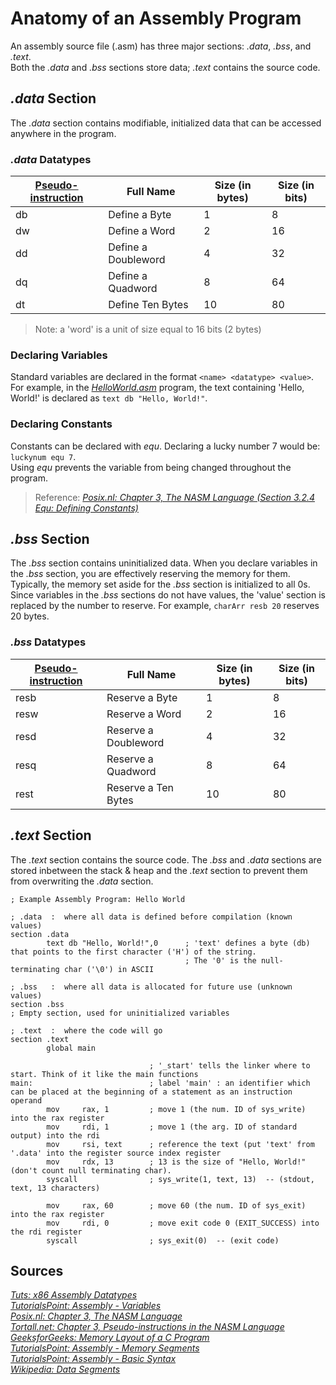 # Anatomy of an Assembly Program
An assembly source file (.asm) has three major sections: _.data_, _.bss_, and _.text_. <br /> 
Both the _.data_ and _.bss_ sections store data; _.text_ contains the source code.

## _.data_ Section
The _.data_ section contains modifiable, initialized data that can be accessed anywhere in the program.

### _.data_ Datatypes
| [Pseudo-instruction](https://www.tortall.net/projects/yasm/manual/html/nasm-pseudop.html) | Full Name | Size (in bytes) | Size (in bits) | 
| ------------------ | --------- | --------------- | -------------- |
| db | Define a Byte | 1 | 8 |
| dw | Define a Word | 2 | 16 |
| dd | Define a Doubleword | 4 | 32 |
| dq | Define a Quadword | 8 | 64 |
| dt | Define Ten Bytes | 10 | 80 |
> Note: a 'word' is a unit of size equal to 16 bits (2 bytes) <br /> 

### Declaring Variables
Standard variables are declared in the format `<name> <datatype> <value>`. <br />
For example, in the [_HelloWorld.asm_](https://github.com/EthanC2/Notes-and-Writeups/blob/main/Assembly%20(x86%2064-bit)/Example%20Programs/HelloWorld.asm) program, the text containing 'Hello, World!' is declared as `text db "Hello, World!"`.

### Declaring Constants
Constants can be declared with _equ_. Declaring a lucky number 7 would be: `luckynum equ 7`. <br />
Using _equ_ prevents the variable from being changed throughout the program.
> Reference: [_Posix.nl: Chapter 3, The NASM Language (Section 3.2.4 Equ: Defining Constants)_](http://www.posix.nl/linuxassembly/nasmdochtml/nasmdoc3.html) <br />

## _.bss_ Section
The _.bss_ section contains uninitialized data. When you declare variables in the _.bss_ section, you are effectively reserving the memory for them.
Typically, the memory set aside for the _.bss_ section is initialized to all 0s. Since variables in the _.bss_ sections do not have values, the 'value'
section is replaced by the number to reserve. For example, `charArr resb 20` reserves 20 bytes.

### _.bss_ Datatypes
| [Pseudo-instruction](https://www.tortall.net/projects/yasm/manual/html/nasm-pseudop.html) | Full Name | Size (in bytes) | Size (in bits) | 
| ------------------ | --------- | --------------- | -------------- |
| resb | Reserve a Byte | 1 | 8 |
| resw | Reserve a Word | 2 | 16 |
| resd | Reserve a Doubleword | 4 | 32 |
| resq | Reserve a Quadword | 8 | 64 |
| rest | Reserve a Ten Bytes | 10 | 80 |

## _.text_ Section
The _.text_ section contains the source code. The _.bss_ and _.data_ sections are stored inbetween the stack & heap and the _.text_ section to prevent them from
overwriting the _.data_ section.

```
; Example Assembly Program: Hello World

; .data  :  where all data is defined before compilation (known values)
section .data
        text db "Hello, World!",0      ; 'text' defines a byte (db) that points to the first character ('H') of the string. 
                                       ; The '0' is the null-terminating char ('\0') in ASCII

; .bss   :  where all data is allocated for future use (unknown values)
section .bss
; Empty section, used for uninitialized variables
       
; .text  :  where the code will go
section .text
        global main

                               ; '_start' tells the linker where to start. Think of it like the main functions
main:                          ; label 'main' : an identifier which can be placed at the beginning of a statement as an instruction operand
        mov     rax, 1         ; move 1 (the num. ID of sys_write) into the rax register
        mov     rdi, 1         ; move 1 (the arg. ID of standard output) into the rdi 
        mov     rsi, text      ; reference the text (put 'text' from '.data' into the register source index register
        mov     rdx, 13        ; 13 is the size of "Hello, World!"(don't count null terminating char). 
        syscall                ; sys_write(1, text, 13)  -- (stdout, text, 13 characters)

        mov     rax, 60        ; move 60 (the num. ID of sys_exit) into the rax register
        mov     rdi, 0         ; move exit code 0 (EXIT_SUCCESS) into the rdi register
        syscall                ; sys_exit(0)  -- (exit code)
```


## Sources
[_Tuts: x86 Assembly Datatypes_](https://www.assemblylanguagetuts.com/x86-assembly-data-types/) <br />
[_TutorialsPoint: Assembly - Variables_](https://www.tutorialspoint.com/assembly_programming/assembly_variables.htm) <br />
[_Posix.nl: Chapter 3, The NASM Language_](http://www.posix.nl/linuxassembly/nasmdochtml/nasmdoc3.html) <br />
[_Tortall.net: Chapter 3, Pseudo-instructions in the NASM Language_](https://www.tortall.net/projects/yasm/manual/html/nasm-pseudop.html) <br />
[_GeeksforGeeks: Memory Layout of a C Program_](https://www.geeksforgeeks.org/memory-layout-of-c-program/) <br />
[_TutorialsPoint: Assembly - Memory Segments_](https://www.tutorialspoint.com/assembly_programming/assembly_memory_segments.htm) <br />
[_TutorialsPoint: Assembly - Basic Syntax_](https://www.tutorialspoint.com/assembly_programming/assembly_basic_syntax.htm) <br />
[_Wikipedia: Data Segments_](https://en.wikipedia.org/wiki/Data_segment) <br />
